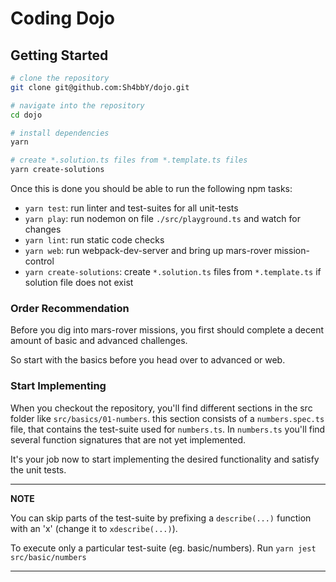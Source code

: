 Coding Dojo
===========

## Getting Started

```bash
# clone the repository
git clone git@github.com:Sh4bbY/dojo.git

# navigate into the repository
cd dojo

# install dependencies
yarn

# create *.solution.ts files from *.template.ts files
yarn create-solutions
```

Once this is done you should be able to run the following npm tasks:
- `yarn test`: run linter and test-suites for all unit-tests
- `yarn play`: run nodemon on file `./src/playground.ts` and watch for changes
- `yarn lint`: run static code checks
- `yarn web`: run webpack-dev-server and bring up mars-rover mission-control
- `yarn create-solutions`: create `*.solution.ts` files from `*.template.ts` if solution file does not exist

### Order Recommendation

Before you dig into mars-rover missions, you first should complete a decent amount of basic and advanced challenges.

So start with the basics before you head over to advanced or web.

### Start Implementing

When you checkout the repository, you'll find different sections in the src folder like `src/basics/01-numbers`.
this section consists of a `numbers.spec.ts` file, that contains the test-suite used for `numbers.ts`.
In `numbers.ts` you'll find several function signatures that are not yet implemented.

It's your job now to start implementing the desired functionality and satisfy the unit tests.

---
**NOTE**

You can skip parts of the test-suite by prefixing a `describe(...)` function with an 'x' (change it to `xdescribe(...)`).

To execute only a particular test-suite (eg. basic/numbers). Run `yarn jest src/basic/numbers`

---
